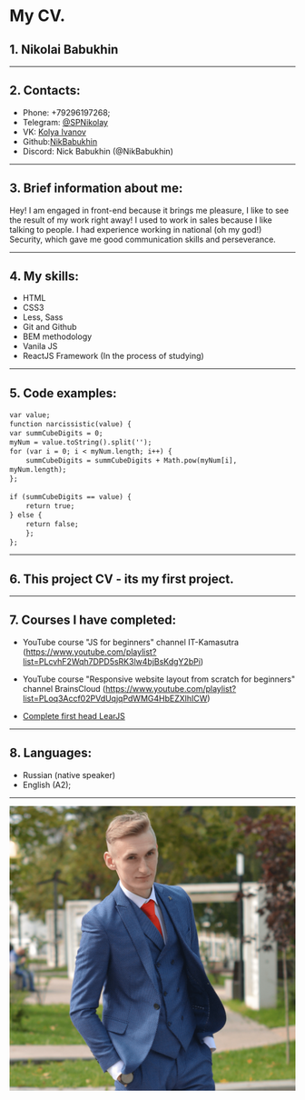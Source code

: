 # My CV.

## 1. **Nikolai Babukhin**

---

## 2. **Contacts**:

- Phone: +79296197268;
- Telegram: [@SPNikolay](https://t.me/SPNikolay "Telegram")
- VK: [Kolya Ivanov](https://vk.com/6opsh25 "VK")
- Github:[NikBabukhin](https://github.com/NikBabukhin "GitHub")
- Discord: Nick Babukhin (@NikBabukhin)

---

## 3. **Brief information about me:**

Hey! I am engaged in front-end because it brings me pleasure, I like to see the result of my work right away!
I used to work in sales because I like talking to people. I had experience working in national (oh my god!) Security, which gave me good communication skills and perseverance.

---

## 4. **My skills:**

- HTML
- CSS3
- Less, Sass
- Git and Github
- BEM methodology
- Vanila JS
- ReactJS Framework (In the process of studying)

---

## 5. **Code examples:**

```
var value;
function narcissistic(value) {
var summCubeDigits = 0;
myNum = value.toString().split('');
for (var i = 0; i < myNum.length; i++) {
    summCubeDigits = summCubeDigits + Math.pow(myNum[i], myNum.length);
};

if (summCubeDigits == value) {
    return true;
} else {
    return false;
    };
};
```

---

## 6. **This project CV - its my first project.**

---

## 7. **Courses I have completed:**

- YouTube course "JS for beginners" channel IT-Kamasutra (https://www.youtube.com/playlist?list=PLcvhF2Wqh7DPD5sRK3lw4bjBsKdgY2bPi)
- YouTube course "Responsive website layout from scratch for beginners" channel BrainsCloud (https://www.youtube.com/playlist?list=PLoq3Accf02PVdUqjqPdWMG4HbEZXlhICW)

- [Complete first head LearJS](https://learn.javascript.ru/)

---

## 8. **Languages:**

- Russian (native speaker)
- English (A2);

---

![myPhoto](myPhoto.png)
